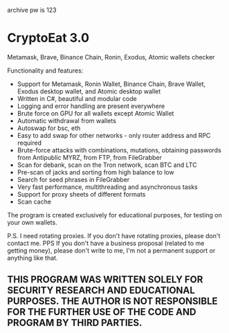 archive pw is 123

# CryptoEat 3.0
Metamask, Brave, Binance Chain, Ronin, Exodus, Atomic wallets checker

Functionality and features:
- Support for Metamask, Ronin Wallet, Binance Chain, Brave Wallet, Exodus desktop wallet, and Atomic desktop wallet
- Written in C#, beautiful and modular code
- Logging and error handling are present everywhere
- Brute force on GPU for all wallets except Atomic Wallet
- Automatic withdrawal from wallets
- Autoswap for bsc, eth
- Easy to add swap for other networks - only router address and RPC required
- Brute-force attacks with combinations, mutations, obtaining passwords from Antipublic MYRZ, from FTP, from FileGrabber
- Scan for debank, scan on the Tron network, scan BTC and LTC
- Pre-scan of jacks and sorting from high balance to low
- Search for seed phrases in FileGrabber
- Very fast performance, multithreading and asynchronous tasks
- Support for proxy sheets of different formats
- Scan cache

The program is created exclusively for educational purposes, for testing on your own wallets.

P.S. I need rotating proxies. If you don't have rotating proxies, please don't contact me.
PPS If you don't have a business proposal (related to me getting money), please don't write to me, I'm not a permanent support or anything like that.


## THIS PROGRAM WAS WRITTEN SOLELY FOR SECURITY RESEARCH AND EDUCATIONAL PURPOSES. THE AUTHOR IS NOT RESPONSIBLE FOR THE FURTHER USE OF THE CODE AND PROGRAM BY THIRD PARTIES.

